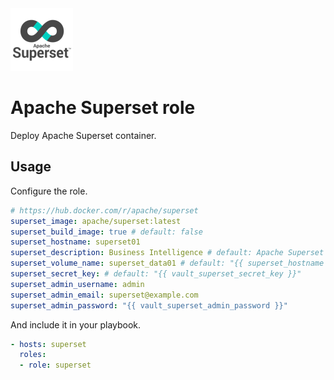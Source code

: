 <img src="/logos/superset.png" alt="superset logo" width="100" height="100">

# Apache Superset role

Deploy Apache Superset container.

## Usage

Configure the role.

```yml
# https://hub.docker.com/r/apache/superset
superset_image: apache/superset:latest
superset_build_image: true # default: false
superset_hostname: superset01
superset_description: Business Intelligence # default: Apache Superset
superset_volume_name: superset_data01 # default: "{{ superset_hostname }}"
superset_secret_key: # default: "{{ vault_superset_secret_key }}"
superset_admin_username: admin
superset_admin_email: superset@example.com
superset_admin_password: "{{ vault_superset_admin_password }}"
```

And include it in your playbook.

```yml
- hosts: superset
  roles:
  - role: superset
```
